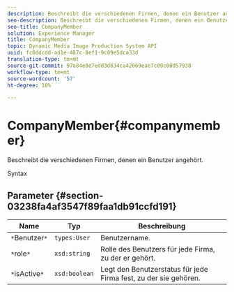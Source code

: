 ```yaml
---
description: Beschreibt die verschiedenen Firmen, denen ein Benutzer angehört.
seo-description: Beschreibt die verschiedenen Firmen, denen ein Benutzer angehört.
seo-title: CompanyMember
solution: Experience Manager
title: CompanyMember
topic: Dynamic Media Image Production System API
uuid: fc0ddcdd-ad1e-487c-8ef1-9c09e5dca33d
translation-type: tm+mt
source-git-commit: 97a84e8e7edd3d834ca42069eae7c09c00d57938
workflow-type: tm+mt
source-wordcount: '57'
ht-degree: 10%

---
```



# CompanyMember{#companymember}

Beschreibt die verschiedenen Firmen, denen ein Benutzer angehört.

Syntax

## Parameter {#section-03238fa4af3547f89faa1db91ccfd191}

| Name | Typ | Beschreibung |
|---|---|---|
| `*`Benutzer`*` | `types:User` | Benutzername. |
| `*`role`*` | `xsd:string` | Rolle des Benutzers für jede Firma, zu der er gehört. |
| `*`isActive`*` | `xsd:boolean` | Legt den Benutzerstatus für jede Firma fest, zu der sie gehören. |

